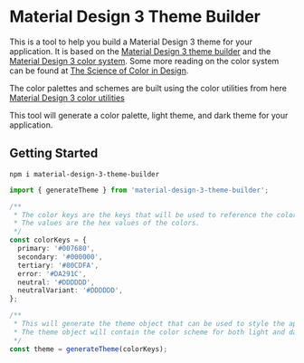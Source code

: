 # Material Design 3 Theme Builder

This is a tool to help you build a Material Design 3 theme for your application. It is based on the [Material Design 3 theme builder](https://material-foundation.github.io/material-theme-builder/) and the [Material Design 3 color system](https://m3.material.io/styles/color/system/overview). Some more reading on the color system can be found at [The Science of Color in Design](https://material.io/blog/science-of-color-design).

The color palettes and schemes are built using the color utilities from here [Material Design 3 color utilities](https://github.com/material-foundation/material-color-utilities)

This tool will generate a color palette, light theme, and dark theme for your application.

## Getting Started

`npm i material-design-3-theme-builder`

```typescript
import { generateTheme } from 'material-design-3-theme-builder';

/**
 * The color keys are the keys that will be used to reference the colors in the theme.
 * The values are the hex values of the colors.
 */
const colorKeys = {
  primary: '#007680',
  secondary: '#000000',
  tertiary: '#80CDFA',
  error: '#DA291C',
  neutral: '#DDDDDD',
  neutralVariant: '#DDDDDD',
};

/**
 * This will generate the theme object that can be used to style the application.
 * The theme object will contain the color scheme for both light and dark mode.
 */
const theme = generateTheme(colorKeys);
```
